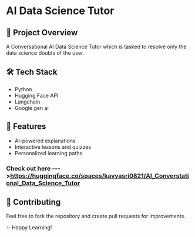 
# AI Data Science Tutor

## 📌 Project Overview
A Conversational AI Data Science Tutor which is tasked to resolve only the data science doubts of the user.


## 🛠️ Tech Stack
- Python
- Hugging Face API
- Langchain
- Google gen ai 

## 🚀 Features
- AI-powered explanations
- Interactive lessons and quizzes
- Personalized learning paths


### Check out here  --->https://huggingface.co/spaces/kavyasri0821/AI_Converstational_Data_Science_Tutor

## 🤝 Contributing
Feel free to fork the repository and create pull requests for improvements.



✨ Happy Learning!
